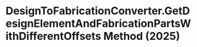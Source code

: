 # DesignToFabricationConverter.GetDesignElementAndFabricationPartsWithDifferentOffsets Method (2025)

﻿
